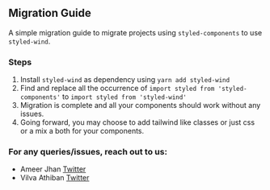 ## Migration Guide

A simple migration guide to migrate projects using `styled-components` to use `styled-wind`.

### Steps

1. Install `styled-wind` as dependency using `yarn add styled-wind`
2. Find and replace all the occurrence of `import styled from 'styled-components'` to `import styled from 'styled-wind'`
3. Migration is complete and all your components should work without any issues.
4. Going forward, you may choose to add tailwind like classes or just css or a mix a both for your components.

### For any queries/issues, reach out to us:

- Ameer Jhan [Twitter](https://twitter.com/ameerthehacker)
- Vilva Athiban [Twitter](https://twitter.com/vilvaathibanpb)
